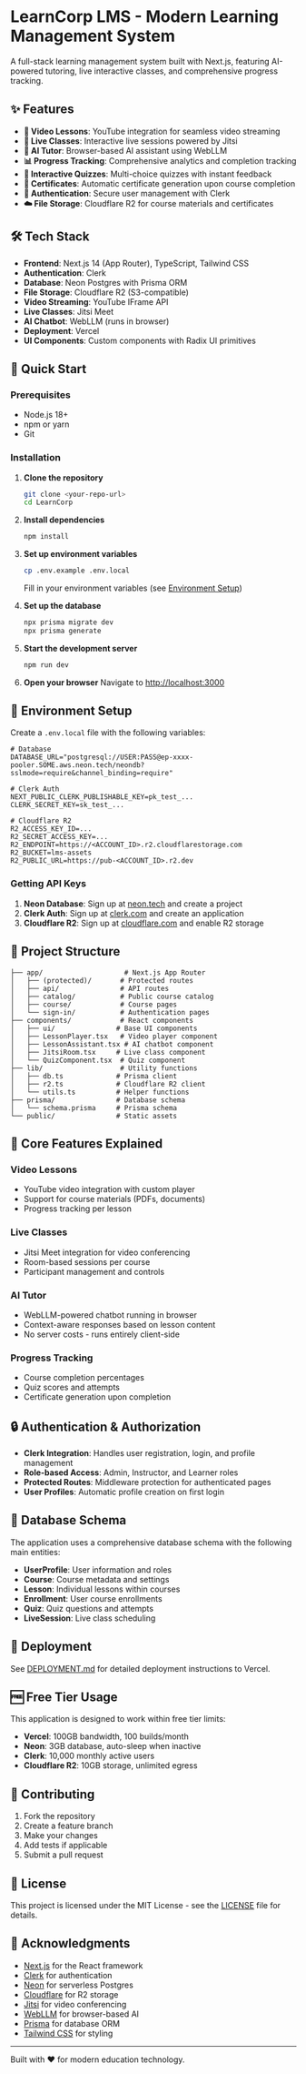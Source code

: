# LearnCorp LMS - Modern Learning Management System

A full-stack learning management system built with Next.js, featuring AI-powered tutoring, live interactive classes, and comprehensive progress tracking.

## ✨ Features

- **🎥 Video Lessons**: YouTube integration for seamless video streaming
- **👥 Live Classes**: Interactive live sessions powered by Jitsi
- **🤖 AI Tutor**: Browser-based AI assistant using WebLLM
- **📊 Progress Tracking**: Comprehensive analytics and completion tracking
- **📝 Interactive Quizzes**: Multi-choice quizzes with instant feedback
- **📜 Certificates**: Automatic certificate generation upon course completion
- **🔐 Authentication**: Secure user management with Clerk
- **☁️ File Storage**: Cloudflare R2 for course materials and certificates

## 🛠️ Tech Stack

- **Frontend**: Next.js 14 (App Router), TypeScript, Tailwind CSS
- **Authentication**: Clerk
- **Database**: Neon Postgres with Prisma ORM
- **File Storage**: Cloudflare R2 (S3-compatible)
- **Video Streaming**: YouTube IFrame API
- **Live Classes**: Jitsi Meet
- **AI Chatbot**: WebLLM (runs in browser)
- **Deployment**: Vercel
- **UI Components**: Custom components with Radix UI primitives

## 🚀 Quick Start

### Prerequisites

- Node.js 18+ 
- npm or yarn
- Git

### Installation

1. **Clone the repository**
   ```bash
   git clone <your-repo-url>
   cd LearnCorp
   ```

2. **Install dependencies**
   ```bash
   npm install
   ```

3. **Set up environment variables**
   ```bash
   cp .env.example .env.local
   ```
   
   Fill in your environment variables (see [Environment Setup](#environment-setup))

4. **Set up the database**
   ```bash
   npx prisma migrate dev
   npx prisma generate
   ```

5. **Start the development server**
   ```bash
   npm run dev
   ```

6. **Open your browser**
   Navigate to [http://localhost:3000](http://localhost:3000)

## 🔧 Environment Setup

Create a `.env.local` file with the following variables:

```env
# Database
DATABASE_URL="postgresql://USER:PASS@ep-xxxx-pooler.SOME.aws.neon.tech/neondb?sslmode=require&channel_binding=require"

# Clerk Auth
NEXT_PUBLIC_CLERK_PUBLISHABLE_KEY=pk_test_...
CLERK_SECRET_KEY=sk_test_...

# Cloudflare R2
R2_ACCESS_KEY_ID=...
R2_SECRET_ACCESS_KEY=...
R2_ENDPOINT=https://<ACCOUNT_ID>.r2.cloudflarestorage.com
R2_BUCKET=lms-assets
R2_PUBLIC_URL=https://pub-<ACCOUNT_ID>.r2.dev
```

### Getting API Keys

1. **Neon Database**: Sign up at [neon.tech](https://neon.tech) and create a project
2. **Clerk Auth**: Sign up at [clerk.com](https://clerk.com) and create an application
3. **Cloudflare R2**: Sign up at [cloudflare.com](https://cloudflare.com) and enable R2 storage

## 📁 Project Structure

```
├── app/                    # Next.js App Router
│   ├── (protected)/       # Protected routes
│   ├── api/               # API routes
│   ├── catalog/           # Public course catalog
│   ├── course/            # Course pages
│   └── sign-in/           # Authentication pages
├── components/            # React components
│   ├── ui/               # Base UI components
│   ├── LessonPlayer.tsx   # Video player component
│   ├── LessonAssistant.tsx # AI chatbot component
│   ├── JitsiRoom.tsx     # Live class component
│   └── QuizComponent.tsx  # Quiz component
├── lib/                   # Utility functions
│   ├── db.ts             # Prisma client
│   ├── r2.ts             # Cloudflare R2 client
│   └── utils.ts          # Helper functions
├── prisma/               # Database schema
│   └── schema.prisma     # Prisma schema
└── public/               # Static assets
```

## 🎯 Core Features Explained

### Video Lessons
- YouTube video integration with custom player
- Support for course materials (PDFs, documents)
- Progress tracking per lesson

### Live Classes
- Jitsi Meet integration for video conferencing
- Room-based sessions per course
- Participant management and controls

### AI Tutor
- WebLLM-powered chatbot running in browser
- Context-aware responses based on lesson content
- No server costs - runs entirely client-side

### Progress Tracking
- Course completion percentages
- Quiz scores and attempts
- Certificate generation upon completion

## 🔒 Authentication & Authorization

- **Clerk Integration**: Handles user registration, login, and profile management
- **Role-based Access**: Admin, Instructor, and Learner roles
- **Protected Routes**: Middleware protection for authenticated pages
- **User Profiles**: Automatic profile creation on first login

## 💾 Database Schema

The application uses a comprehensive database schema with the following main entities:

- **UserProfile**: User information and roles
- **Course**: Course metadata and settings
- **Lesson**: Individual lessons within courses
- **Enrollment**: User course enrollments
- **Quiz**: Quiz questions and attempts
- **LiveSession**: Live class scheduling

## 🚀 Deployment

See [DEPLOYMENT.md](./DEPLOYMENT.md) for detailed deployment instructions to Vercel.

## 🆓 Free Tier Usage

This application is designed to work within free tier limits:

- **Vercel**: 100GB bandwidth, 100 builds/month
- **Neon**: 3GB database, auto-sleep when inactive
- **Clerk**: 10,000 monthly active users
- **Cloudflare R2**: 10GB storage, unlimited egress

## 🤝 Contributing

1. Fork the repository
2. Create a feature branch
3. Make your changes
4. Add tests if applicable
5. Submit a pull request

## 📄 License

This project is licensed under the MIT License - see the [LICENSE](./LICENSE) file for details.

## 🙏 Acknowledgments

- [Next.js](https://nextjs.org/) for the React framework
- [Clerk](https://clerk.com/) for authentication
- [Neon](https://neon.tech/) for serverless Postgres
- [Cloudflare](https://cloudflare.com/) for R2 storage
- [Jitsi](https://jitsi.org/) for video conferencing
- [WebLLM](https://webllm.mlc.ai/) for browser-based AI
- [Prisma](https://prisma.io/) for database ORM
- [Tailwind CSS](https://tailwindcss.com/) for styling

---

Built with ❤️ for modern education technology.
